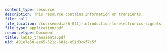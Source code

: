 ```yaml
---
content_type: resource
description: This resource contains information on transients.
file: null
file_location: /coursemedia/6-071j-introduction-to-electronics-signals-and-measurement-spring-2006/491e7e50ee65521c601ee51d3c6f7e5f_lab15_transients.pdf
file_type: application/pdf
resourcetype: Document
title: lab15_transients.pdf
uid: 491e7e50-ee65-521c-601e-e51d3c6f7e5f
---
```

